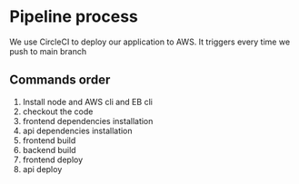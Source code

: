 # Pipeline process

We use CircleCI to deploy our application to AWS. It triggers every time we push to main branch
   
## Commands order
1. Install node and AWS cli and EB cli
2. checkout the code
3. frontend dependencies installation
4. api dependencies installation
5. frontend build
6. backend build
7. frontend deploy
8. api deploy